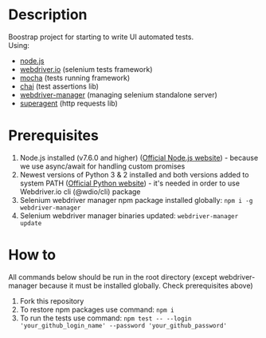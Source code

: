 # Description
Boostrap project for starting to write UI automated tests.  
Using:
* [node.js](https://nodejs.org)
* [webdriver.io](https://webdriver.io/) (selenium tests framework)
* [mocha](https://mochajs.org/#getting-started) (tests running framework)
* [chai](https://www.chaijs.com/api/) (test assertions lib)
* [webdriver-manager](https://www.npmjs.com/package/webdriver-manager) (managing selenium standalone server)
* [superagent](https://visionmedia.github.io/superagent/) (http requests lib)

# Prerequisites
1) Node.js installed (v7.6.0 and higher) ([Official Node.js website](https://nodejs.org)) - because we use async/await for handling custom promises
2) Newest versions of Python 3 & 2 installed and both versions added to system PATH ([Official Python website](https://www.python.org/downloads/)) - it's needed in order to use Webdriver.io cli (@wdio/cli) package
3) Selenium webdriver manager npm package installed globally: `npm i -g webdriver-manager`
4) Selenium webdriver manager binaries updated: `webdriver-manager update`

# How to 
All commands below should be run in the root directory (except webdriver-manager because it must be installed globally. Check prerequisites above)
1) Fork this repository
2) To restore npm packages use command: `npm i`
3) To run the tests use command: `npm test -- --login 'your_github_login_name' --password 'your_github_password'`
